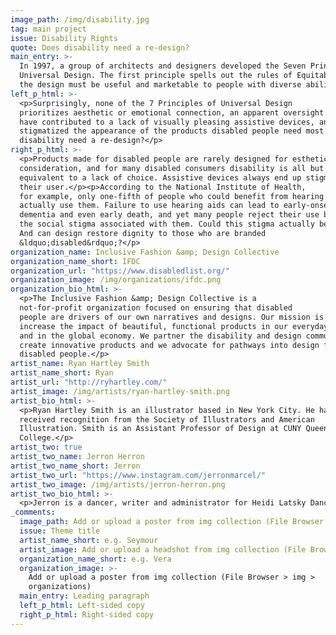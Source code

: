 ```yaml
---
image_path: /img/disability.jpg
tag: main project
issue: Disability Rights
quote: Does disability need a re-design?
main_entry: >-
  In 1997, a group of architects and designers developed the Seven Principles of
  Universal Design. The first principle spells out the rules of Equitable Use:
  the design must be useful and marketable to people with diverse abilities.
left_p_html: >-
  <p>Surprisingly, none of the 7 Principles of Universal Design
  prioritizes aesthetic or emotional connection, an apparent oversight that may
  have contributed to a lack of visually pleasing assistive devices, and all but
  stigmatized the appearance of the products disabled people need most. Does
  disability need a re-design?</p>
right_p_html: >-
  <p>Products made for disabled people are rarely designed for esthetic
  consideration, and for many disabled consumers disability is all but
  equivalent to a lack of choice. Assistive devices always end up stigmatizing
  their user.</p><p>According to the National Institute of Health,
  for example, only one-fifth of people who could benefit from hearing aids
  actually use them. Failure to use hearing aids can lead to early-onset
  dementia and even early death, and yet many people reject their use because of
  the social stigma associated with them. Could this stigma actually be deadly?
  And can design restore dignity to those who are branded
  &ldquo;disabled&rdquo;?</p>
organization_name: Inclusive Fashion &amp; Design Collective
organization_name_short: IFDC
organization_url: "https://www.disabledlist.org/"
organization_image: /img/organizations/ifdc.png
organization_bio_html: >-
  <p>The Inclusive Fashion &amp; Design Collective is a
  not-for-profit organization focused on ensuring that disabled
  people are drivers of our own narratives and designs. Our mission is to
  increase the impact of beautiful, functional products in our everyday lives
  and in the global economy. We partner the disability and design communities to
  create innovative products and we advocate for pathways into design for
  disabled people.</p>
artist_name: Ryan Hartley Smith
artist_name_short: Ryan
artist_url: "http://ryhartley.com/"
artist_image: /img/artists/ryan-hartley-smith.png
artist_bio_html: >-
  <p>Ryan Hartley Smith is an illustrator based in New York City. He has
  received recognition from the Society of Illustrators and American
  Illustration. Smith is an Assistant Professor of Design at CUNY Queens
  College.</p>
artist_two: true
artist_two_name: Jerron Herron
artist_two_name_short: Jerron
artist_two_url: "https://www.instagram.com/jerronmarcel/"
artist_two_image: /img/artists/jerron-herron.png
artist_two_bio_html: >-
  <p>Jerron is a dancer, writer and administrator for Heidi Latsky Dance. He was featured in Open Studio with Jared Bowen for PBS, and recently in Dancing with Cerebral Palsy by Great Big Story.</p>
_comments:
  image_path: Add or upload a poster from img collection (File Browser > img > partners)
  issue: Theme title
  artist_name_short: e.g. Seymour
  artist_image: Add or upload a headshot from img collection (File Browser > img > artists)
  organization_name_short: e.g. Vera
  organization_image: >-
    Add or upload a poster from img collection (File Browser > img >
    organizations)
  main_entry: Leading paragraph
  left_p_html: Left-sided copy
  right_p_html: Right-sided copy
---
```

